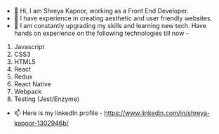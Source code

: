- 👋 Hi, I am Shreya Kapoor, working as a Front End Developer.
- 👀 I have experience in creating aesthetic and user friendly websites.
- 🌱 I am constantly upgrading my skills and learning new tech. Have hands on experience on the following technologies till now -
 1. Javascript
 2. CSS3
 3. HTML5
 4. React
 5. Redux
 6. React Native
 7. Webpack
 8. Testing (Jest/Enzyme)
- 📫 Here is my linkedIn profile - https://www.linkedin.com/in/shreya-kapoor-1302946b/

<!---
shreyakapoor072/shreyakapoor072 is a ✨ special ✨ repository because its `README.md` (this file) appears on your GitHub profile.
You can click the Preview link to take a look at your changes.
--->
